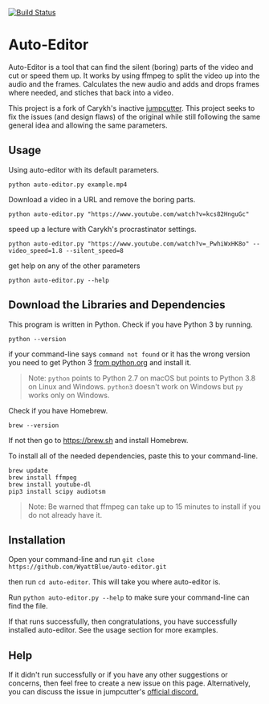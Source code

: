 [![Build Status](https://travis-ci.com/WyattBlue/auto-editor.svg?branch=master)](https://travis-ci.com/WyattBlue/auto-editor)

# Auto-Editor
Auto-Editor is a tool that can find the silent (boring) parts of the video and cut or speed them up.
It works by using ffmpeg to split the video up into the audio and the frames. Calculates the new audio and adds and drops frames where needed, and stiches that back into a video.

This project is a fork of Carykh's inactive [jumpcutter](https://github.com/carykh/jumpcutter). This project seeks to fix the issues (and design flaws) of the original while still following the same general idea and allowing the same parameters.

## Usage
Using auto-editor with its default parameters.

`python auto-editor.py example.mp4`

Download a video in a URL and remove the boring parts.

`python auto-editor.py "https://www.youtube.com/watch?v=kcs82HnguGc"`

speed up a lecture with Carykh's procrastinator settings.

`python auto-editor.py "https://www.youtube.com/watch?v=_PwhiWxHK8o" --video_speed=1.8 --silent_speed=8`

get help on any of the other parameters

`python auto-editor.py --help`

## Download the Libraries and Dependencies
This program is written in Python. Check if you have Python 3 by running.

`python --version`

if your command-line says ```command not found``` or it has the wrong version you need to get Python 3 [from python.org](https://www.python.org/downloads/) and install it.

> Note: `python` points to Python 2.7 on macOS but points to Python 3.8 on Linux and Windows. `python3` doesn't work on Windows but `py` works only on Windows.

Check if you have Homebrew.

`brew --version`

If not then go to https://brew.sh and install Homebrew.

To install all of the needed dependencies, paste this to your command-line.
```
brew update
brew install ffmpeg
brew install youtube-dl
pip3 install scipy audiotsm
```
> Note: Be warned that ffmpeg can take up to 15 minutes to install if you do not already have it.

## Installation
Open your command-line and run `git clone https://github.com/WyattBlue/auto-editor.git`

then run `cd auto-editor`. This will take you where auto-editor is.

Run `python auto-editor.py --help` to make sure your command-line can find the file.

If that runs successfully, then congratulations, you have successfully installed auto-editor. See the usage section for more examples.

## Help 
If it didn't run successfully or if you have any other suggestions or concerns, then feel free to create a new issue on this page. Alternatively, you can discuss the issue in jumpcutter's [official discord.](https://discord.gg/2snkzhy)
